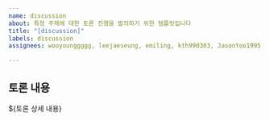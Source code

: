 ```yaml
---
name: discussion
about: 특정 주제에 대한 토론 진행을 발의하기 위한 템플릿입니다
title: "[discussion]"
labels: discussion
assignees: wooyounggggg, leejaeseung, emiling, kth990303, JasonYoo1995

---
```


## 토론 내용

${토론 상세 내용}
